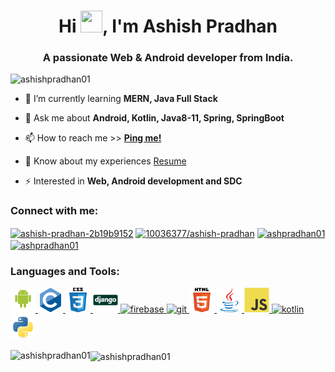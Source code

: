 <h1 align="center">Hi <img src="https://raw.githubusercontent.com/thepranaygupta/thepranaygupta/main/src/wave.gif" width="35" height="35"/>, I'm Ashish Pradhan</h1>
<h3 align="center">A passionate Web & Android developer from India.</h3>

<p align="left"> <img src="https://komarev.com/ghpvc/?username=ashishpradhan01&label=Profile%20views&color=0e75b6&style=flat" alt="ashishpradhan01" /> </p>


- 🌱 I’m currently learning **MERN, Java Full Stack**

- 💬 Ask me about **Android, Kotlin, Java8-11, Spring, SpringBoot**

- 📫 How to reach me  >> **[Ping me!](https://www.linkedin.com/in/ashishpradhan01/)**

- 📄 Know about my experiences [Resume](https://drive.google.com/file/d/1Qb3Ibtfn46X_qNv1uq24ovgdrQl2Esvu/view?usp=sharing)

- ⚡ Interested in **Web, Android development and SDC**

<h3 align="left">Connect with me:</h3>
<p align="left">
<a href="https://linkedin.com/in/ashish-pradhan-2b19b9152" target="blank"><img align="center" src="https://raw.githubusercontent.com/rahuldkjain/github-profile-readme-generator/master/src/images/icons/Social/linked-in-alt.svg" alt="ashish-pradhan-2b19b9152" height="30" width="40" /></a>
<a href="https://stackoverflow.com/users/10036377/ashish-pradhan" target="blank"><img align="center" src="https://raw.githubusercontent.com/rahuldkjain/github-profile-readme-generator/master/src/images/icons/Social/stack-overflow.svg" alt="10036377/ashish-pradhan" height="30" width="40" /></a>
<a href="https://fb.com/ashpradhan01" target="blank"><img align="center" src="https://raw.githubusercontent.com/rahuldkjain/github-profile-readme-generator/master/src/images/icons/Social/facebook.svg" alt="ashpradhan01" height="30" width="40" /></a>
<a href="https://instagram.com/ashpradhan01" target="blank"><img align="center" src="https://raw.githubusercontent.com/rahuldkjain/github-profile-readme-generator/master/src/images/icons/Social/instagram.svg" alt="ashpradhan01" height="30" width="40" /></a>
</p>

<h3 align="left">Languages and Tools:</h3>
<p align="left"> <a href="https://developer.android.com" target="_blank"> <img src="https://raw.githubusercontent.com/devicons/devicon/master/icons/android/android-original-wordmark.svg" alt="android" width="40" height="40"/> </a> <a href="https://www.cprogramming.com/" target="_blank"> <img src="https://raw.githubusercontent.com/devicons/devicon/master/icons/c/c-original.svg" alt="c" width="40" height="40"/> </a> <a href="https://www.w3schools.com/css/" target="_blank"> <img src="https://raw.githubusercontent.com/devicons/devicon/master/icons/css3/css3-original-wordmark.svg" alt="css3" width="40" height="40"/> </a> <a href="https://www.djangoproject.com/" target="_blank"> <img src="https://raw.githubusercontent.com/devicons/devicon/master/icons/django/django-original.svg" alt="django" width="40" height="40"/> </a> <a href="https://firebase.google.com/" target="_blank"> <img src="https://www.vectorlogo.zone/logos/firebase/firebase-icon.svg" alt="firebase" width="40" height="40"/> </a> <a href="https://git-scm.com/" target="_blank"> <img src="https://www.vectorlogo.zone/logos/git-scm/git-scm-icon.svg" alt="git" width="40" height="40"/> </a> <a href="https://www.w3.org/html/" target="_blank"> <img src="https://raw.githubusercontent.com/devicons/devicon/master/icons/html5/html5-original-wordmark.svg" alt="html5" width="40" height="40"/> </a> <a href="https://www.java.com" target="_blank"> <img src="https://raw.githubusercontent.com/devicons/devicon/master/icons/java/java-original.svg" alt="java" width="40" height="40"/> </a> <a href="https://developer.mozilla.org/en-US/docs/Web/JavaScript" target="_blank"> <img src="https://raw.githubusercontent.com/devicons/devicon/master/icons/javascript/javascript-original.svg" alt="javascript" width="40" height="40"/> </a> <a href="https://kotlinlang.org" target="_blank"> <img src="https://www.vectorlogo.zone/logos/kotlinlang/kotlinlang-icon.svg" alt="kotlin" width="40" height="40"/> </a> <a href="https://www.python.org" target="_blank"> <img src="https://raw.githubusercontent.com/devicons/devicon/master/icons/python/python-original.svg" alt="python" width="40" height="40"/> </a> </p>

<p><img align="left" src="https://github-readme-stats.vercel.app/api/top-langs?username=ashishpradhan01&show_icons=true&locale=en&layout=compact" alt="ashishpradhan01" /></p>

<p><img align="center" src="https://github-readme-streak-stats.herokuapp.com/?user=ashishpradhan01&" alt="ashishpradhan01" /></p>


<!---
ashishpradhan01/ashishpradhan01 is a ✨ special ✨ repository because its `README.md` (this file) appears on your GitHub profile.
You can click the Preview link to take a look at your changes.
--->
